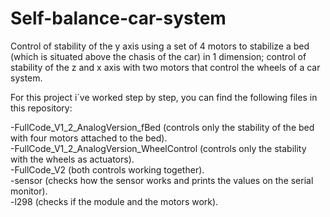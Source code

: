# Self-balance-car-system
Control of stability of the y axis using a set of 4 motors to stabilize a bed (which is situated above the chasis of the car) in 1 dimension; control of stability of the z and x axis with two motors that control the wheels of a car system.

For this project i´ve worked step by step, you can find the following files in this repository:

-FullCode_V1_2_AnalogVersion_fBed (controls only the stability of the bed with four motors attached to the bed).  
-FullCode_V1_2_AnalogVersion_WheelControl (controls only the stability with the wheels as actuators).  
-FullCode_V2 (both controls working together).  
-sensor (checks how the sensor works and prints the values on the serial monitor).  
-l298 (checks if the module and the motors work).
